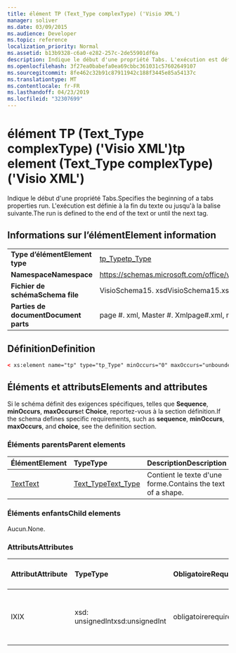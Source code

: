 ```yaml
---
title: élément TP (Text_Type complexType) ('Visio XML')
manager: soliver
ms.date: 03/09/2015
ms.audience: Developer
ms.topic: reference
localization_priority: Normal
ms.assetid: b13b9328-c6a0-e282-257c-2de55901df6a
description: Indique le début d'une propriété Tabs. L'exécution est définie à la fin du texte ou jusqu'à la balise suivante.
ms.openlocfilehash: 3f27ea0babefa0ea69cbbc361031c57602649107
ms.sourcegitcommit: 8fe462c32b91c87911942c188f3445e85a54137c
ms.translationtype: MT
ms.contentlocale: fr-FR
ms.lasthandoff: 04/23/2019
ms.locfileid: "32307699"
---
```

# <a name="tp-element-texttype-complextype-visio-xml"></a><span data-ttu-id="5aa75-104">élément TP (Text_Type complexType) ('Visio XML')</span><span class="sxs-lookup"><span data-stu-id="5aa75-104">tp element (Text_Type complexType) ('Visio XML')</span></span>

<span data-ttu-id="5aa75-105">Indique le début d'une propriété Tabs.</span><span class="sxs-lookup"><span data-stu-id="5aa75-105">Specifies the beginning of a tabs properties run.</span></span> <span data-ttu-id="5aa75-106">L'exécution est définie à la fin du texte ou jusqu'à la balise suivante.</span><span class="sxs-lookup"><span data-stu-id="5aa75-106">The run is defined to the end of the text or until the next tag.</span></span>
  
## <a name="element-information"></a><span data-ttu-id="5aa75-107">Informations sur l’élément</span><span class="sxs-lookup"><span data-stu-id="5aa75-107">Element information</span></span>

|||
|:-----|:-----|
|<span data-ttu-id="5aa75-108">**Type d’élément**</span><span class="sxs-lookup"><span data-stu-id="5aa75-108">**Element type**</span></span> <br/> |[<span data-ttu-id="5aa75-109">tp_Type</span><span class="sxs-lookup"><span data-stu-id="5aa75-109">tp_Type</span></span>](tp_type-complextypevisio-xml.md) <br/> |
|<span data-ttu-id="5aa75-110">**Namespace**</span><span class="sxs-lookup"><span data-stu-id="5aa75-110">**Namespace**</span></span> <br/> |https://schemas.microsoft.com/office/visio/2012/main  <br/> |
|<span data-ttu-id="5aa75-111">**Fichier de schéma**</span><span class="sxs-lookup"><span data-stu-id="5aa75-111">**Schema file**</span></span> <br/> |<span data-ttu-id="5aa75-112">VisioSchema15. xsd</span><span class="sxs-lookup"><span data-stu-id="5aa75-112">VisioSchema15.xsd</span></span>  <br/> |
|<span data-ttu-id="5aa75-113">**Parties de document**</span><span class="sxs-lookup"><span data-stu-id="5aa75-113">**Document parts**</span></span> <br/> |<span data-ttu-id="5aa75-114">page #. xml, Master #. Xml</span><span class="sxs-lookup"><span data-stu-id="5aa75-114">page#.xml, master#.xml</span></span>  <br/> |
   
## <a name="definition"></a><span data-ttu-id="5aa75-115">Définition</span><span class="sxs-lookup"><span data-stu-id="5aa75-115">Definition</span></span>

```XML
< xs:element name="tp" type="tp_Type" minOccurs="0" maxOccurs="unbounded" ></xs:element >
```

## <a name="elements-and-attributes"></a><span data-ttu-id="5aa75-116">Éléments et attributs</span><span class="sxs-lookup"><span data-stu-id="5aa75-116">Elements and attributes</span></span>

<span data-ttu-id="5aa75-117">Si le schéma définit des exigences spécifiques, telles que **Sequence**, **minOccurs**, **maxOccurs**et **Choice**, reportez-vous à la section définition.</span><span class="sxs-lookup"><span data-stu-id="5aa75-117">If the schema defines specific requirements, such as **sequence**, **minOccurs**, **maxOccurs**, and **choice**, see the definition section.</span></span> 
  
### <a name="parent-elements"></a><span data-ttu-id="5aa75-118">Éléments parents</span><span class="sxs-lookup"><span data-stu-id="5aa75-118">Parent elements</span></span>

|<span data-ttu-id="5aa75-119">**Élément**</span><span class="sxs-lookup"><span data-stu-id="5aa75-119">**Element**</span></span>|<span data-ttu-id="5aa75-120">**Type**</span><span class="sxs-lookup"><span data-stu-id="5aa75-120">**Type**</span></span>|<span data-ttu-id="5aa75-121">**Description**</span><span class="sxs-lookup"><span data-stu-id="5aa75-121">**Description**</span></span>|
|:-----|:-----|:-----|
|[<span data-ttu-id="5aa75-122">Text</span><span class="sxs-lookup"><span data-stu-id="5aa75-122">Text</span></span>](text-element-shapesheet_type-complextypevisio-xml.md) <br/> |[<span data-ttu-id="5aa75-123">Text_Type</span><span class="sxs-lookup"><span data-stu-id="5aa75-123">Text_Type</span></span>](text_type-complextypevisio-xml.md) <br/> |<span data-ttu-id="5aa75-124">Contient le texte d'une forme.</span><span class="sxs-lookup"><span data-stu-id="5aa75-124">Contains the text of a shape.</span></span>  <br/> |
   
### <a name="child-elements"></a><span data-ttu-id="5aa75-125">Éléments enfants</span><span class="sxs-lookup"><span data-stu-id="5aa75-125">Child elements</span></span>

<span data-ttu-id="5aa75-126">Aucun.</span><span class="sxs-lookup"><span data-stu-id="5aa75-126">None.</span></span>
  
### <a name="attributes"></a><span data-ttu-id="5aa75-127">Attributs</span><span class="sxs-lookup"><span data-stu-id="5aa75-127">Attributes</span></span>

|<span data-ttu-id="5aa75-128">**Attribut**</span><span class="sxs-lookup"><span data-stu-id="5aa75-128">**Attribute**</span></span>|<span data-ttu-id="5aa75-129">**Type**</span><span class="sxs-lookup"><span data-stu-id="5aa75-129">**Type**</span></span>|<span data-ttu-id="5aa75-130">**Obligatoire**</span><span class="sxs-lookup"><span data-stu-id="5aa75-130">**Required**</span></span>|<span data-ttu-id="5aa75-131">**Description**</span><span class="sxs-lookup"><span data-stu-id="5aa75-131">**Description**</span></span>|<span data-ttu-id="5aa75-132">**Valeurs possibles**</span><span class="sxs-lookup"><span data-stu-id="5aa75-132">**Possible values**</span></span>|
|:-----|:-----|:-----|:-----|:-----|
|<span data-ttu-id="5aa75-133">IX</span><span class="sxs-lookup"><span data-stu-id="5aa75-133">IX</span></span>  <br/> |<span data-ttu-id="5aa75-134">xsd: unsignedInt</span><span class="sxs-lookup"><span data-stu-id="5aa75-134">xsd:unsignedInt</span></span>  <br/> |<span data-ttu-id="5aa75-135">obligatoire</span><span class="sxs-lookup"><span data-stu-id="5aa75-135">required</span></span>  <br/> |<span data-ttu-id="5aa75-136">Index de base zéro de l'élément au sein de son élément parent.</span><span class="sxs-lookup"><span data-stu-id="5aa75-136">The zero-based index of the element within its parent element.</span></span>  <br/> |<span data-ttu-id="5aa75-137">Valeurs du type xsd: unsignedInt.</span><span class="sxs-lookup"><span data-stu-id="5aa75-137">Values of the xsd:unsignedInt type.</span></span>  <br/> |
   

